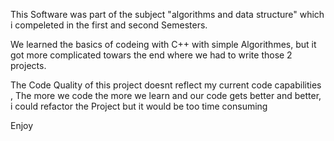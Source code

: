 This Software was part of the subject "algorithms and data structure" which i compeleted in the first and second Semesters. 

We learned the basics of codeing with C++ with simple Algorithmes, but it got more complicated towars the end where we had to write those 2 projects.


The Code Quality of this project doesnt reflect my current code capabilities , The more we code the more we learn and our code gets better and better, i could refactor the Project but it would be too time consuming   

Enjoy
